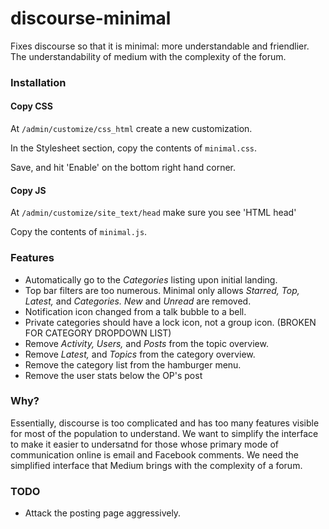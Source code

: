 discourse-minimal
=================

Fixes discourse so that it is minimal: more understandable and friendlier. The understandability of medium with the complexity of the forum. 

### Installation

#### Copy CSS

At ```/admin/customize/css_html``` create a new customization. 

In the Stylesheet section, copy the contents of ```minimal.css```.

Save, and hit 'Enable' on the bottom right hand corner. 

#### Copy JS

At ```/admin/customize/site_text/head``` make sure you see 'HTML head'

Copy the contents of ```minimal.js```.

### Features

  * Automatically go to the *Categories* listing upon initial landing.
  * Top bar filters are too numerous. Minimal only allows *Starred,* *Top,* *Latest,* and *Categories.* *New* and *Unread* are removed. 
  * Notification icon changed from a talk bubble to a bell.
  * Private categories should have a lock icon, not a group icon. (BROKEN FOR CATEGORY DROPDOWN LIST)
  * Remove *Activity,* *Users,* and *Posts* from the topic overview.
  * Remove *Latest,* and *Topics* from the category overview.
  * Remove the category list from the hamburger menu.
  * Remove the user stats below the OP's post
  
### Why?

Essentially, discourse is too complicated and has too many features visible for most of the population to understand. We want to simplify the interface to make it easier to undersatnd for those whose primary mode of communication online is email and Facebook comments. We need the simplified interface that Medium brings with the complexity of a forum.
 
### TODO
  * Attack the posting page aggressively.
